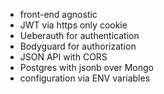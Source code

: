 * front-end agnostic 
* JWT via https only cookie 
* Ueberauth for authentication
* Bodyguard for authorization
* JSON API with CORS 
* Postgres with jsonb over Mongo
* configuration via ENV variables
